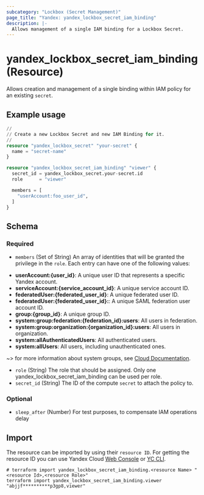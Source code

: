 ```yaml
---
subcategory: "Lockbox (Secret Management)"
page_title: "Yandex: yandex_lockbox_secret_iam_binding"
description: |-
  Allows management of a single IAM binding for a Lockbox Secret.
---
```


# yandex_lockbox_secret_iam_binding (Resource)

Allows creation and management of a single binding within IAM policy for an existing `secret`.

## Example usage

```terraform
//
// Create a new Lockbox Secret and new IAM Binding for it.
//
resource "yandex_lockbox_secret" "your-secret" {
  name = "secret-name"
}

resource "yandex_lockbox_secret_iam_binding" "viewer" {
  secret_id = yandex_lockbox_secret.your-secret.id
  role      = "viewer"

  members = [
    "userAccount:foo_user_id",
  ]
}
```

<!-- schema generated by tfplugindocs -->
## Schema

### Required

- `members` (Set of String) An array of identities that will be granted the privilege in the `role`. Each entry can have one of the following values:
 * **userAccount:{user_id}**: A unique user ID that represents a specific Yandex account.
 * **serviceAccount:{service_account_id}**: A unique service account ID.
 * **federatedUser:{federated_user_id}**: A unique federated user ID.
 * **federatedUser:{federated_user_id}:**: A unique SAML federation user account ID.
 * **group:{group_id}**: A unique group ID.
 * **system:group:federation:{federation_id}:users**: All users in federation.
 * **system:group:organization:{organization_id}:users**: All users in organization.
 * **system:allAuthenticatedUsers**: All authenticated users.
 * **system:allUsers**: All users, including unauthenticated ones.

~> for more information about system groups, see [Cloud Documentation](https://yandex.cloud/docs/iam/concepts/access-control/system-group).
- `role` (String) The role that should be assigned. Only one yandex_lockbox_secret_iam_binding can be used per role.
- `secret_id` (String) The ID of the compute `secret` to attach the policy to.

### Optional

- `sleep_after` (Number) For test purposes, to compensate IAM operations delay

## Import

The resource can be imported by using their `resource ID`. For getting the resource ID you can use Yandex Cloud [Web Console](https://console.yandex.cloud) or [YC CLI](https://yandex.cloud/docs/cli/quickstart).

```shell
# terraform import yandex_lockbox_secret_iam_binding.<resource Name> "<resource Id>,<resource Role>"
terraform import yandex_lockbox_secret_iam_binding.viewer "abjjf**********p3gp8,viewer"
```
